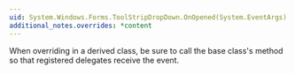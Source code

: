 ```yaml
---
uid: System.Windows.Forms.ToolStripDropDown.OnOpened(System.EventArgs)
additional_notes.overrides: *content
---
```


<p>When overriding <xref href="System.Windows.Forms.ToolStripDropDown.OnOpened(System.EventArgs)"></xref> in a derived class, be sure to call the base class's <xref href="System.Windows.Forms.ToolStripDropDown.OnOpened(System.EventArgs)"></xref> method so that registered delegates receive the event.</p>


